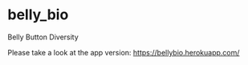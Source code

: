 # belly_bio
Belly Button Diversity

Please take a look at the app version:
https://bellybio.herokuapp.com/

